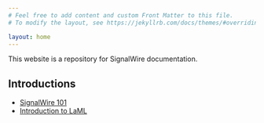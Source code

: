 ```yaml
---
# Feel free to add content and custom Front Matter to this file.
# To modify the layout, see https://jekyllrb.com/docs/themes/#overriding-theme-defaults

layout: home
---
```


This website is a repository for SignalWire documentation.

## Introductions
- [SignalWire 101](/intros/signalwire_101)
- [Introduction to LaML](/intros/intro_laml)
